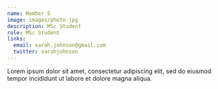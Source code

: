 ```yaml
---
name: Member 5
image: images/photo.jpg
description: MSc Student
role: MSc Student
links:
  email: sarah.johnson@gmail.com
  twitter: sarahjohnson
---
```


Lorem ipsum dolor sit amet, consectetur adipiscing elit, sed do eiusmod tempor incididunt ut labore et dolore magna aliqua.
